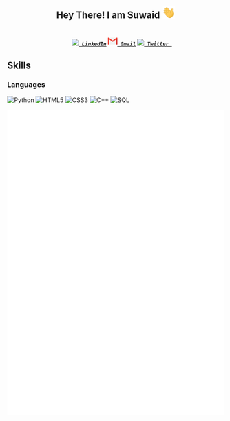 <h2 align='center'>Hey There! I am Suwaid <img src="https://raw.githubusercontent.com/ABSphreak/ABSphreak/master/gifs/Hi.gif" width="30px"></h2>

<h5 align="center">
  <code>
    <a href="https://www.linkedin.com/in/muhammad-suwaid-aslam/" title="LinkedIn Profile"><img width="22" src="https://github.com/zumrudu-anka/zumrudu-anka/blob/master/images/linkedin.svg"> LinkedIn</a></code>
  <code><a href="suwaidaslam@gmail.com" title="Gmail"><img width="22" src="https://github.com/C-mmon/C-mmon/blob/main/svg/gmail.svg"> Gmail</a></code>
  <code><a href="https://twitter.com/SuwaidAslam" title="Twitter"><img width="22" src="https://upload.wikimedia.org/wikipedia/sco/9/9f/Twitter_bird_logo_2012.svg"> Twitter </a></code>
</h5>

## Skills

### Languages
<p float="left">
<img alt="Python" src="https://img.shields.io/badge/Python-FFD43B?style=for-the-badge&logo=python&logoColor=darkgreen" />
<img alt="HTML5" src="https://img.shields.io/badge/html5-%23E34F26.svg?style=for-the-badge&logo=html5&logoColor=white"/>
<img alt="CSS3" src="https://img.shields.io/badge/css3-%231572B6.svg?style=for-the-badge&logo=css3&logoColor=white"/>
<img alt="C++" src="https://img.shields.io/static/v1?label=<++&message=c++&color=grey"/>
<img alt="SQL" src="https://img.shields.io/badge/php-%23777BB4.svg?style=for-the-badge&logo=php&logoColor=white"/>
</p>
  
<!-- If you're using "main" as default branch -->
![Metrics](https://github.com/SuwaidAslam/SuwaidAslam/blob/main/github-metrics.svg)
